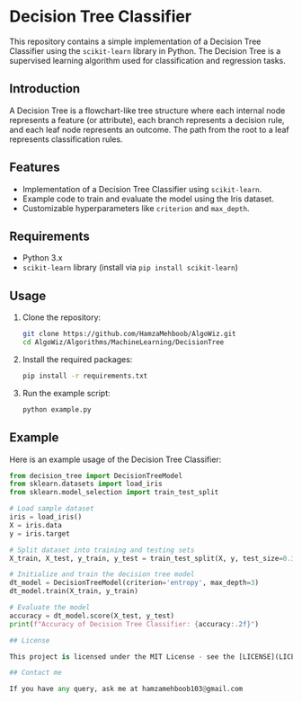 # Decision Tree Classifier

This repository contains a simple implementation of a Decision Tree Classifier using the `scikit-learn` library in Python. The Decision Tree is a supervised learning algorithm used for classification and regression tasks.

## Introduction

A Decision Tree is a flowchart-like tree structure where each internal node represents a feature (or attribute), each branch represents a decision rule, and each leaf node represents an outcome. The path from the root to a leaf represents classification rules.

## Features

- Implementation of a Decision Tree Classifier using `scikit-learn`.
- Example code to train and evaluate the model using the Iris dataset.
- Customizable hyperparameters like `criterion` and `max_depth`.

## Requirements

- Python 3.x
- `scikit-learn` library (install via `pip install scikit-learn`)

## Usage

1. Clone the repository:
    ```sh
    git clone https://github.com/HamzaMehboob/AlgoWiz.git
    cd AlgoWiz/Algorithms/MachineLearning/DecisionTree
    ```

2. Install the required packages:
    ```sh
    pip install -r requirements.txt
    ```

3. Run the example script:
    ```sh
    python example.py
    ```

## Example

Here is an example usage of the Decision Tree Classifier:

```python
from decision_tree import DecisionTreeModel
from sklearn.datasets import load_iris
from sklearn.model_selection import train_test_split

# Load sample dataset
iris = load_iris()
X = iris.data
y = iris.target

# Split dataset into training and testing sets
X_train, X_test, y_train, y_test = train_test_split(X, y, test_size=0.3, random_state=42)

# Initialize and train the decision tree model
dt_model = DecisionTreeModel(criterion='entropy', max_depth=3)
dt_model.train(X_train, y_train)

# Evaluate the model
accuracy = dt_model.score(X_test, y_test)
print(f"Accuracy of Decision Tree Classifier: {accuracy:.2f}")

## License

This project is licensed under the MIT License - see the [LICENSE](LICENSE) file for details.

## Contact me

If you have any query, ask me at hamzamehboob103@gmail.com
